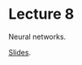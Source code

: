 # Lecture 8

Neural networks.

[Slides](https://docs.google.com/presentation/d/e/2PACX-1vTnpbGlJKkudwjNKHZ10ky3wpIrgUnHx0uQ_x7LchAUE2sy7bns_CeT1z3ppL4cUgZ9BtSz6vB3gdH3/pub?start=false&loop=false&delayms=600000).
